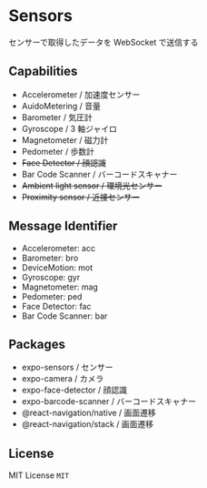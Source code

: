 # Sensors

センサーで取得したデータを WebSocket で送信する

## Capabilities

- Accelerometer / 加速度センサー
- AuidoMetering / 音量
- Barometer / 気圧計
- Gyroscope / 3 軸ジャイロ
- Magnetometer / 磁力計
- Pedometer / 歩数計
- ~~Face Detector / 顔認識~~
- Bar Code Scanner / バーコードスキャナー
- ~~Ambient light sensor / 環境光センサー~~
- ~~Proximity sensor / 近接センサー~~

## Message Identifier

- Accelerometer: acc
- Barometer: bro
- DeviceMotion: mot
- Gyroscope: gyr
- Magnetometer: mag
- Pedometer: ped
- Face Detector: fac
- Bar Code Scanner: bar

## Packages

- expo-sensors / センサー
- expo-camera / カメラ
- expo-face-detector / 顔認識
- expo-barcode-scanner / バーコードスキャナー
- @react-navigation/native / 画面遷移
- @react-navigation/stack / 画面遷移

## License

MIT License `MIT`
